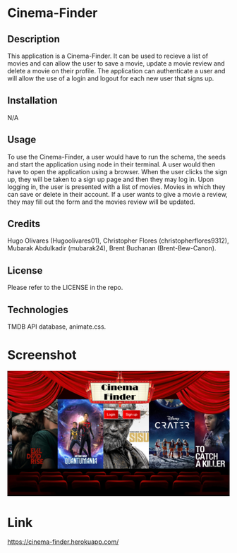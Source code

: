 # Cinema-Finder

## Description

This application is a Cinema-Finder. It can be used to recieve a list of movies and can allow the user to save a movie, update a movie review and delete a movie on their profile. The application can authenticate a user and will allow the use of a login and logout for each new user that signs up.

## Installation

N/A

## Usage

To use the Cinema-Finder, a user would have to run the schema, the seeds and start the application using node in their terminal. A user would then have to open the application using a browser. When the user clicks the sign up, they will be taken to a sign up page and then they may log in. Upon logging in, the user is presented with a list of movies. Movies in which they can save or delete in their account. If a user wants to give a movie a review, they may fill out the form and the movies review will be updated.

## Credits

Hugo Olivares (Hugoolivares01), Christopher Flores (christopherflores9312), Mubarak Abdulkadir (mubarak24), Brent Buchanan (Brent-Bew-Canon).

## License

Please refer to the LICENSE in the repo.

## Technologies 

TMDB API database, animate.css. 

# Screenshot

![screenshot](screenshot\localhost_3001_splash.png)

# Link 

https://cinema-finder.herokuapp.com/ 